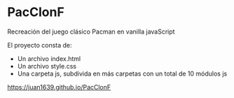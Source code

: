 # PacClonF
Recreación del juego clásico Pacman en vanilla javaScript

El proyecto consta de:
- Un archivo index.html
- Un archivo style.css
- Una carpeta js, subdivida en más carpetas con un total de 10 módulos js


https://juan1639.github.io/PacClonF
